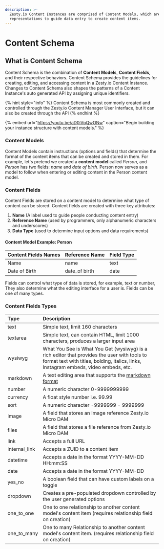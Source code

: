 ```yaml
---
description: >-
  Zesty.io Content Instances are comprised of Content Models, which are data
  representations to guide data entry to create content items.
---
```


# Content Schema

## What is Content Schema

Content Schema is the combination of **Content Models**, **Content Fields**, and their respective behaviors. Content Schema provides the guidelines for creating, editing, and accessing content in a Zesty.io Content Instance. Changes to Content Schema also shapes the patterns of a Content Instance's auto generated API by assigning unique identifiers.

{% hint style="info" %}
Content Schema is most commonly created and controlled through the Zesty.io Content Manager User Interface, but it can also be created through the API
{% endhint %}

{% embed url="https://youtu.be/aD0iVpQwONw" caption="Begin building your instance structure with content models." %}

### Content Models

Content Models contain instructions \(options and fields\) that determine the format of the content items that can be created and stored in them. For example, let's pretend we created a **content model** called _Person_, and _Person_ has two fields: _name_ and _date of birth_. Person now serves as a model to follow when entering or editing content in the Person content model.   

### Content Fields

Content Fields are stored on a content model to determine what type of content can be stored.  Content fields are created with three key attributes:

1. **Name** \(A label used to guide people conducting content entry\) 
2. **Reference Name** \(used by programmers, only alphanumeric characters and underscores\)
3. **Data Type** \(used to determine input options and data requirements\)

#### **Content Model Example: Person**

| Content Fields Names  | Reference Name | Field Type |
| :--- | :--- | :--- |
| Name  | name | text |
| Date of Birth | date\_of birth | date |

Fields can control what type of data is stored, for example, text or number, They also determine what the editing interface for a user is. Fields can be one of many types.

### Content Fields Types

|  Type | Description |
| :--- | :--- |
| text | Simple text, limit 160 characters |
| textarea | Simple text, can contain HTML, limit 1000 characters, produces a larger input area |
| wysiwyg | What You See is What You Get \(wysiwyg\) is a rich editor that provides the user with tools to format text with titles, bolding, italics, links, Instagram embeds, video embeds, etc. |
| markdown | A text editing area that supports the [markdown format](https://www.markdownguide.org/basic-syntax/) |
| number | A numeric character 0-9999999999 |
| currency | A float style number i.e. 99.99 |
| sort | A numeric character -9999999 - 9999999 |
| image | A field that stores an image reference Zesty.io Micro DAM |
| files | A field that stores a file reference from Zesty.io Micro DAM |
| link | Accepts a full URL |
| internal\_link | Accepts a ZUID to a content item |
| datetime | Accepts a date in the format YYYY-MM-DD HH:mm:SS  |
| date | Accepts a date in the format YYYY-MM-DD |
| yes\_no | A boolean field that can have custom labels on a toggle |
| dropdown | Creates a pre-populated dropdown controlled by the user generated options |
| one\_to\_one | One to one relationship to another content model's content item \(requires relationship field on creation\) |
| one\_to\_many | One to many Relationship to another content model's content item. \(requires relationship field on creation\) |
